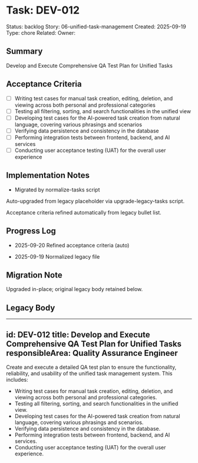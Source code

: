 # Task: DEV-012
Status: backlog
Story: 06-unified-task-management
Created: 2025-09-19
Type: chore
Related:
Owner:

## Summary
Develop and Execute Comprehensive QA Test Plan for Unified Tasks

## Acceptance Criteria

- [ ] Writing test cases for manual task creation, editing, deletion, and viewing across both personal and professional categories
- [ ] Testing all filtering, sorting, and search functionalities in the unified view
- [ ] Developing test cases for the AI-powered task creation from natural language, covering various phrasings and scenarios
- [ ] Verifying data persistence and consistency in the database
- [ ] Performing integration tests between frontend, backend, and AI services
- [ ] Conducting user acceptance testing (UAT) for the overall user experience

## Implementation Notes
- Migrated by normalize-tasks script

Auto-upgraded from legacy placeholder via upgrade-legacy-tasks script.


Acceptance criteria refined automatically from legacy bullet list.
## Progress Log
- 2025-09-20 Refined acceptance criteria (auto)

- 2025-09-19 Normalized legacy file
## Migration Note
Upgraded in-place; original legacy body retained below.

## Legacy Body
---
id: DEV-012
title: Develop and Execute Comprehensive QA Test Plan for Unified Tasks
responsibleArea: Quality Assurance Engineer
---
Create and execute a detailed QA test plan to ensure the functionality, reliability, and usability of the unified task management system. This includes:
*   Writing test cases for manual task creation, editing, deletion, and viewing across both personal and professional categories.
*   Testing all filtering, sorting, and search functionalities in the unified view.
*   Developing test cases for the AI-powered task creation from natural language, covering various phrasings and scenarios.
*   Verifying data persistence and consistency in the database.
*   Performing integration tests between frontend, backend, and AI services.
*   Conducting user acceptance testing (UAT) for the overall user experience.